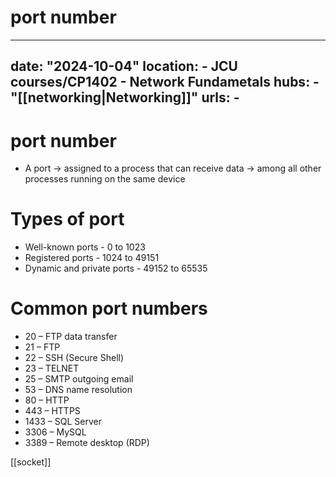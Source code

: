 # port number
---
date: "2024-10-04"
location: 
    - JCU courses/CP1402 - Network Fundametals
hubs: 
    - "[[networking|Networking]]"
urls:
    - 
---

# port number
+ A port -> assigned to a process that can receive data -> among all other processes running on the same device

# Types of port
+ Well-known ports - 0 to 1023
+ Registered ports - 1024 to 49151
+ Dynamic and private ports - 49152 to 65535

# Common port numbers
+ 20 – FTP data transfer
+ 21 – FTP
+ 22 – SSH (Secure Shell)
+ 23 – TELNET
+ 25 – SMTP outgoing email
+ 53 – DNS name resolution
+ 80 – HTTP
+ 443 – HTTPS
+ 1433 – SQL Server
+ 3306 – MySQL
+ 3389 – Remote desktop (RDP)

[[socket]]

